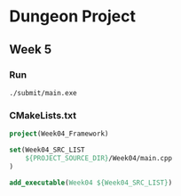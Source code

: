 # Dungeon Project

## Week 5

### Run

```
./submit/main.exe
```

### CMakeLists.txt

```cmake
project(Week04_Framework)

set(Week04_SRC_LIST 
    ${PROJECT_SOURCE_DIR}/Week04/main.cpp
)

add_executable(Week04 ${Week04_SRC_LIST})
```

